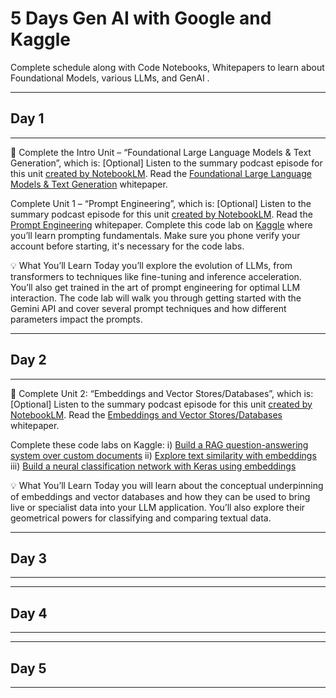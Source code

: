 # 5 Days Gen AI with Google and Kaggle
Complete schedule along with Code Notebooks, Whitepapers to learn about Foundational Models, various LLMs, and GenAI . 

---------
## Day 1
---------
🎒 Complete the Intro Unit – “Foundational Large Language Models & Text Generation”, which is:
[Optional] Listen to the summary podcast episode for this unit [created by NotebookLM](https://www.youtube.com/watch?v=mQDlCZZsOyo).
Read the [Foundational Large Language Models & Text Generation](https://github.com/ankitaguhaoakland/GenAI-5DaysKaggle/blob/main/whitepaper_Foundational%20Large%20Language%20models%20%26%20text%20generation.pdf) whitepaper.

Complete Unit 1 – “Prompt Engineering”, which is:
[Optional] Listen to the summary podcast episode for this unit [created by NotebookLM](https://www.youtube.com/watch?v=F_hJ2Ey4BNc).
Read the [Prompt Engineering](https://github.com/ankitaguhaoakland/GenAI-5DaysKaggle/blob/main/Newwhitepaper_Prompt%20Engineering_v4.pdf) whitepaper.
Complete this code lab on [Kaggle](https://github.com/ankitaguhaoakland/GenAI-5DaysKaggle/blob/main/day-1-prompting.ipynb) where you’ll learn prompting fundamentals. Make sure you phone verify your account before starting, it's necessary for the code labs.

💡 What You’ll Learn
Today you’ll explore the evolution of LLMs, from transformers to techniques like fine-tuning and inference acceleration. You’ll also get trained in the art of prompt engineering for optimal LLM interaction.
The code lab will walk you through getting started with the Gemini API and cover several prompt techniques and how different parameters impact the prompts.

---------
## Day 2
---------
🎒 Complete Unit 2: “Embeddings and Vector Stores/Databases”, which is:
[Optional] Listen to the summary podcast episode for this unit [created by NotebookLM](https://www.youtube.com/watch?v=1CC39K76Nqs).
Read the [Embeddings and Vector Stores/Databases](https://github.com/ankitaguhaoakland/GenAI-5DaysKaggle/blob/main/whitepaper_Embeddings%20%26%20vector%20stores.pdf) whitepaper.

Complete these code labs on Kaggle:
i) [Build a RAG question-answering system over custom documents](https://github.com/ankitaguhaoakland/GenAI-5DaysKaggle/blob/main/day-2-i-document-q-a-with-rag.ipynb)
ii) [Explore text similarity with embeddings](https://github.com/ankitaguhaoakland/GenAI-5DaysKaggle/blob/main/day-2-ii-embeddings-and-similarity-scores.ipynb)
iii) [Build a neural classification network with Keras using embeddings](https://github.com/ankitaguhaoakland/GenAI-5DaysKaggle/blob/main/day-2-iii-classifying-embeddings-with-keras.ipynb)

💡 What You’ll Learn
Today you will learn about the conceptual underpinning of embeddings and vector databases and how they can be used to bring live or specialist data into your LLM application. You’ll also explore their geometrical powers for classifying and comparing textual data. 

---------
## Day 3
---------






---------
## Day 4
---------







---------
## Day 5
---------
